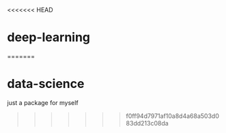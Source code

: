 <<<<<<< HEAD
# deep-learning
=======
# data-science
just a package for myself
>>>>>>> f0ff94d7971af10a8d4a68a503d083dd213c08da
